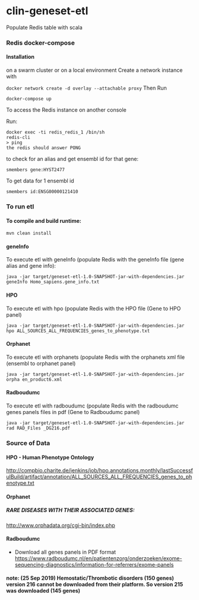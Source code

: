 # clin-geneset-etl

Populate Redis table with scala

### Redis docker-compose

#### Installation
on a swarm cluster or on a local environment
Create a network instance with 

```docker network create -d overlay --attachable proxy```
Then Run 

```docker-compose up```

To access the Redis instance
on another console

Run:
```
docker exec -ti redis_redis_1 /bin/sh
redis-cli
> ping
the redis should answer PONG
```


to check for an alias and get ensembl id for that gene:
```
smembers gene:HYST2477
```
To get data for 1 ensembl id
``` 
smembers id:ENSG00000121410
```


### To run etl
#### To compile and build runtime:
```
mvn clean install
``` 
#### geneInfo

To execute etl with geneInfo (populate Redis with the geneInfo file (gene alias and gene info):
```
java -jar target/geneset-etl-1.0-SNAPSHOT-jar-with-dependencies.jar geneInfo Homo_sapiens.gene_info.txt
```
#### HPO
To execute etl with hpo (populate Redis with the HPO file (Gene to HPO panel)
```
java -jar target/geneset-etl-1.0-SNAPSHOT-jar-with-dependencies.jar hpo ALL_SOURCES_ALL_FREQUENCIES_genes_to_phenotype.txt
```
#### Orphanet
To execute etl with orphanets (populate Redis with the orphanets xml file (ensembl to orphanet panel)
```
java -jar target/geneset-etl-1.0-SNAPSHOT-jar-with-dependencies.jar orpha en_product6.xml
```
#### Radboudumc
To execute etl with radboudumc (populate Redis with the radboudumc genes panels files in pdf (Gene to Radboudumc panel)
```
java -jar target/geneset-etl-1.0-SNAPSHOT-jar-with-dependencies.jar rad RAD_Files _DG216.pdf
```

###  Source of Data

#### HPO - Human Phenotype Ontology

http://compbio.charite.de/jenkins/job/hpo.annotations.monthly/lastSuccessfulBuild/artifact/annotation/ALL_SOURCES_ALL_FREQUENCIES_genes_to_phenotype.txt

#### Orphanet
##### RARE DISEASES WITH THEIR ASSOCIATED GENES:

http://www.orphadata.org/cgi-bin/index.php

#### Radboudumc

- Download all genes panels in PDF format
https://www.radboudumc.nl/en/patientenzorg/onderzoeken/exome-sequencing-diagnostics/information-for-referrers/exome-panels

#### note: (25 Sep 2019) Hemostatic/Thrombotic disorders (150 genes) version 216 cannot be downloaded from their platform. So version 215 was downloaded (145 genes) 


